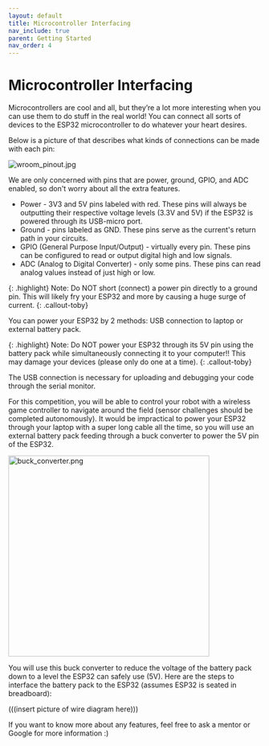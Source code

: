 ```yaml
---
layout: default
title: Microcontroller Interfacing
nav_include: true
parent: Getting Started
nav_order: 4
---
```


# Microcontroller Interfacing
Microcontrollers are cool and all, but they’re a lot more interesting when you can use them to do stuff in the real world! You can connect all sorts of devices to the ESP32 microcontroller to do whatever your heart desires.

Below is a picture of that describes what kinds of connections can be made with each pin:

<img src="{{ '/_assets/images/wroom_pinout.jpg' | prepend: site.baseurl }}" alt="wroom_pinout.jpg">

We are only concerned with pins that are power, ground, GPIO, and ADC enabled, so don't worry about all the extra features. 

* Power - 3V3 and 5V pins labeled with red. These pins will always be outputting their respective voltage levels (3.3V and 5V) if the ESP32 is powered through its USB-micro port.
* Ground - pins labeled as GND. These pins serve as the current's return path in your circuits.
* GPIO (General Purpose Input/Output) - virtually every pin. These pins can be configured to read or output digital high and low signals.
* ADC (Analog to Digital Converter) - only some pins. These pins can read analog values instead of just high or low. 

{: .highlight}
Note: Do NOT short (connect) a power pin directly to a ground pin. This will likely fry your ESP32 and more by causing a huge surge of current. 
{: .callout-toby}

You can power your ESP32 by 2 methods: USB connection to laptop or external battery pack.

{: .highlight}
Note: Do NOT power your ESP32 through its 5V pin using the battery pack while simultaneously connecting it to your computer!! This may damage your devices (please only do one at a time).
{: .callout-toby}

The USB connection is necessary for uploading and debugging your code through the serial monitor. 

For this competition, you will be able to control your robot with a wireless game controller to navigate around the field (sensor challenges should be completed autonomously). It would be impractical to power your ESP32 through your laptop with a super long cable all the time, so you will use an external battery pack feeding through a buck converter to power the 5V pin of the ESP32.

<img src="{{ '/_assets/images/buck_converter.png' | prepend: site.baseurl }}" alt="buck_converter.png" width=400 height=400>

You will use this buck converter to reduce the voltage of the battery pack down to a level the ESP32 can safely use (5V). Here are the steps to interface the battery pack to the ESP32 (assumes ESP32 is seated in breadboard):

 (((insert picture of wire diagram here)))


If you want to know more about any features, feel free to ask a mentor or Google for more information :) 





